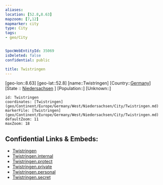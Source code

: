 ```yaml
---
aliases: 
location: [52.8,8.63]
mapzoom: [7,12] 
mapmarker: city 
type: City
tags:
- geo/City


SpocWebEntityId: 35069
isDeleted: false
confidential: public

title: Twistringen
---
```

[geo-lon::8.63]
[geo-lat::52.8]
[name::Twistringen]
[Country::[Germany](geo/Continent/Europe/Germany.md)]
[State :: [Niedersachsen](geo/Continent/Europe/Germany/West/Niedersachsen.md) ]
[Population::]
[Unknown::]


```leaflet
id: Twistringen
coordinates: [Twistringen](geo/Continent/Europe/Germany/West/Niedersachsen/City/Twistringen.md)
markerFile: [Twistringen](geo/Continent/Europe/Germany/West/Niedersachsen/City/Twistringen.md)
defaultZoom: 11 
maxZoom: 18
```


## Confidential Links & Embeds: 
- [Twistringen](../../../../../../../../_public/geo/Continent/Europe/Germany/West/Niedersachsen/City/Twistringen.md) 
- [Twistringen.internal](../../../../../../../../_internal/geo/Continent/Europe/Germany/West/Niedersachsen/City/Twistringen.internal.md) 
- [Twistringen.protect](../../../../../../../../_protect/geo/Continent/Europe/Germany/West/Niedersachsen/City/Twistringen.protect.md) 
- [Twistringen.private](../../../../../../../../_private/geo/Continent/Europe/Germany/West/Niedersachsen/City/Twistringen.private.md) 
- [Twistringen.personal](../../../../../../../../_personal/geo/Continent/Europe/Germany/West/Niedersachsen/City/Twistringen.personal.md) 
- [Twistringen.secret](../../../../../../../../_secret/geo/Continent/Europe/Germany/West/Niedersachsen/City/Twistringen.secret.md) 
